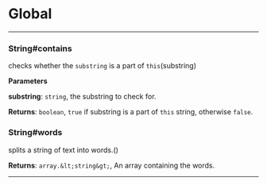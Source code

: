 # Global





* * *

### String#contains

checks whether the `substring` is a part of `this`(substring) 

**Parameters**

**substring**: `string`, the substring to check for.

**Returns**: `boolean`, `true` if substring is a part of `this` string,
otherwise `false`.


### String#words

splits a string of text into words.() 

**Returns**: `array.&lt;string&gt;`, An array containing the words.



* * *










